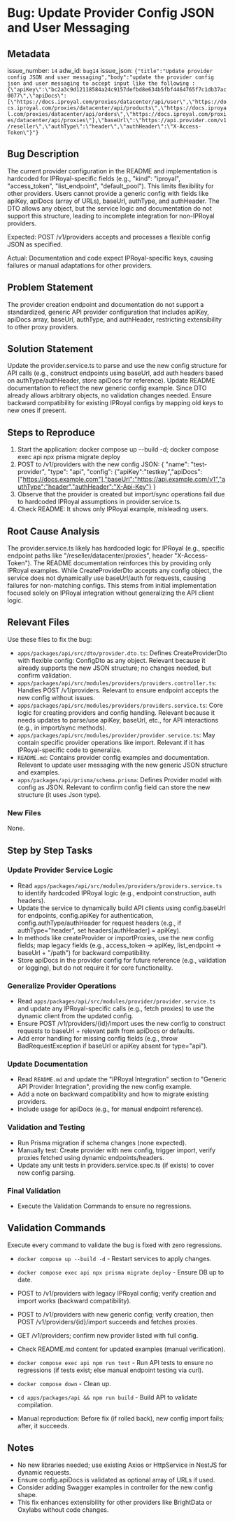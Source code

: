 # Bug: Update Provider Config JSON and User Messaging

## Metadata

issue_number: `14`
adw_id: `bug14`
issue_json: `{"title":"Update provider config JSON and user messaging","body":"update the provider config json and user messaging to accept input like the following : {\"apiKey\":\"bc2a3c9d12118584a24c9157defbd8e634b5fbf4464765f7c1db37ac0077\",\"apiDocs\":[\"https://docs.iproyal.com/proxies/datacenter/api/user\",\"https://docs.iproyal.com/proxies/datacenter/api/products\",\"https://docs.iproyal.com/proxies/datacenter/api/orders\",\"https://docs.iproyal.com/proxies/datacenter/api/proxies\"],\"baseUrl\":\"https://api.provider.com/v1/reseller\",\"authType\":\"header\",\"authHeader\":\"X-Access-Token\"}"}`

## Bug Description

The current provider configuration in the README and implementation is hardcoded for IPRoyal-specific fields (e.g., \"kind\": \"iproyal\", \"access_token\", \"list_endpoint\", \"default_pool\"). This limits flexibility for other providers. Users cannot provide a generic config with fields like apiKey, apiDocs (array of URLs), baseUrl, authType, and authHeader. The DTO allows any object, but the service logic and documentation do not support this structure, leading to incomplete integration for non-IPRoyal providers.

Expected: POST /v1/providers accepts and processes a flexible config JSON as specified.

Actual: Documentation and code expect IPRoyal-specific keys, causing failures or manual adaptations for other providers.

## Problem Statement

The provider creation endpoint and documentation do not support a standardized, generic API provider configuration that includes apiKey, apiDocs array, baseUrl, authType, and authHeader, restricting extensibility to other proxy providers.

## Solution Statement

Update the provider.service.ts to parse and use the new config structure for API calls (e.g., construct endpoints using baseUrl, add auth headers based on authType/authHeader, store apiDocs for reference). Update README documentation to reflect the new generic config example. Since DTO already allows arbitrary objects, no validation changes needed. Ensure backward compatibility for existing IPRoyal configs by mapping old keys to new ones if present.

## Steps to Reproduce

1. Start the application: docker compose up --build -d; docker compose exec api npx prisma migrate deploy
2. POST to /v1/providers with the new config JSON: { "name": "test-provider", "type": "api", "config": {"apiKey":"testkey","apiDocs":["https://docs.example.com"],"baseUrl":"https://api.example.com/v1","authType":"header","authHeader":"X-Api-Key"} }
3. Observe that the provider is created but import/sync operations fail due to hardcoded IPRoyal assumptions in provider.service.ts.
4. Check README: It shows only IPRoyal example, misleading users.

## Root Cause Analysis

The provider.service.ts likely has hardcoded logic for IPRoyal (e.g., specific endpoint paths like "/reseller/datacenter/proxies", header "X-Access-Token"). The README documentation reinforces this by providing only IPRoyal examples. While CreateProviderDto accepts any config object, the service does not dynamically use baseUrl/auth for requests, causing failures for non-matching configs. This stems from initial implementation focused solely on IPRoyal integration without generalizing the API client logic.

## Relevant Files

Use these files to fix the bug:

- `apps/packages/api/src/dto/provider.dto.ts`: Defines CreateProviderDto with flexible config: ConfigDto as any object. Relevant because it already supports the new JSON structure; no changes needed, but confirm validation.
- `apps/packages/api/src/modules/providers/providers.controller.ts`: Handles POST /v1/providers. Relevant to ensure endpoint accepts the new config without issues.
- `apps/packages/api/src/modules/providers/providers.service.ts`: Core logic for creating providers and config handling. Relevant because it needs updates to parse/use apiKey, baseUrl, etc., for API interactions (e.g., in import/sync methods).
- `apps/packages/api/src/modules/provider/provider.service.ts`: May contain specific provider operations like import. Relevant if it has IPRoyal-specific code to generalize.
- `README.md`: Contains provider config examples and documentation. Relevant to update user messaging with the new generic JSON structure and examples.
- `apps/packages/api/prisma/schema.prisma`: Defines Provider model with config as JSON. Relevant to confirm config field can store the new structure (it uses Json type).

### New Files

None.

## Step by Step Tasks

### Update Provider Service Logic

- Read `apps/packages/api/src/modules/providers/providers.service.ts` to identify hardcoded IPRoyal logic (e.g., endpoint construction, auth headers).
- Update the service to dynamically build API clients using config.baseUrl for endpoints, config.apiKey for authentication, config.authType/authHeader for request headers (e.g., if authType="header", set headers[authHeader] = apiKey).
- In methods like createProvider or importProxies, use the new config fields; map legacy fields (e.g., access_token -> apiKey, list_endpoint -> baseUrl + "/path") for backward compatibility.
- Store apiDocs in the provider config for future reference (e.g., validation or logging), but do not require it for core functionality.

### Generalize Provider Operations

- Read `apps/packages/api/src/modules/provider/provider.service.ts` and update any IPRoyal-specific calls (e.g., fetch proxies) to use the dynamic client from the updated config.
- Ensure POST /v1/providers/{id}/import uses the new config to construct requests to baseUrl + relevant path from apiDocs or defaults.
- Add error handling for missing config fields (e.g., throw BadRequestException if baseUrl or apiKey absent for type="api").

### Update Documentation

- Read `README.md` and update the "IPRoyal Integration" section to "Generic API Provider Integration", providing the new config example.
- Add a note on backward compatibility and how to migrate existing providers.
- Include usage for apiDocs (e.g., for manual endpoint reference).

### Validation and Testing

- Run Prisma migration if schema changes (none expected).
- Manually test: Create provider with new config, trigger import, verify proxies fetched using dynamic endpoints/headers.
- Update any unit tests in providers.service.spec.ts (if exists) to cover new config parsing.

### Final Validation

- Execute the Validation Commands to ensure no regressions.

## Validation Commands

Execute every command to validate the bug is fixed with zero regressions.

- `docker compose up --build -d` - Restart services to apply changes.
- `docker compose exec api npx prisma migrate deploy` - Ensure DB up to date.
- POST to /v1/providers with legacy IPRoyal config; verify creation and import works (backward compatibility).
- POST to /v1/providers with new generic config; verify creation, then POST /v1/providers/{id}/import succeeds and fetches proxies.
- GET /v1/providers; confirm new provider listed with full config.
- Check README.md content for updated examples (manual verification).
- `docker compose exec api npm run test` - Run API tests to ensure no regressions (if tests exist; else manual endpoint testing via curl).
- `docker compose down` - Clean up.

- `cd apps/packages/api && npm run build` - Build API to validate compilation.
- Manual reproduction: Before fix (if rolled back), new config import fails; after, it succeeds.

## Notes

- No new libraries needed; use existing Axios or HttpService in NestJS for dynamic requests.
- Ensure config.apiDocs is validated as optional array of URLs if used.
- Consider adding Swagger examples in controller for the new config shape.
- This fix enhances extensibility for other providers like BrightData or Oxylabs without code changes.